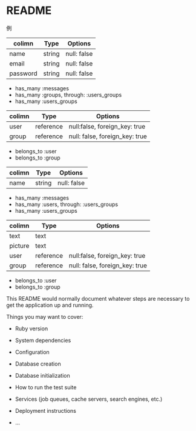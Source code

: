 # README

<!-- ChatSpace DB設計 -->例
<!-- usersテーブル -->
|colimn|Type|Options|
|------|----|-------|
|name|string|null: false|
|email|string|null: false|
|password|string|null: false| 
<!-- association -->
- has_many :messages
- has_many :groups, through: :users_groups
- has_many :users_groups

<!-- users_groupsテーブル -->
|colimn|Type|Options|
|------|----|-------|
|user|reference|null:false, foreign_key: true|
|group|reference|null: false, foreign_key: true|
<!-- association -->
- belongs_to :user
- belongs_to :group


<!-- groupsテーブル -->
|colimn|Type|Options|
|------|----|-------|
|name|string|null: false|
<!-- association -->
- has_many :messages
- has_many :users, through: :users_groups
- has_many :users_groups

<!-- messagesテーブル -->
|colimn|Type|Options|
|------|----|-------|
|text|text|
|picture|text|
|user|reference|null:false, foreign_key: true|
|group|reference|null: false, foreign_key: true|
<!-- association -->
- belongs_to :user
- belongs_to :group

This README would normally document whatever steps are necessary to get the
application up and running.

Things you may want to cover:

* Ruby version

* System dependencies

* Configuration

* Database creation

* Database initialization

* How to run the test suite

* Services (job queues, cache servers, search engines, etc.)

* Deployment instructions

* ...


